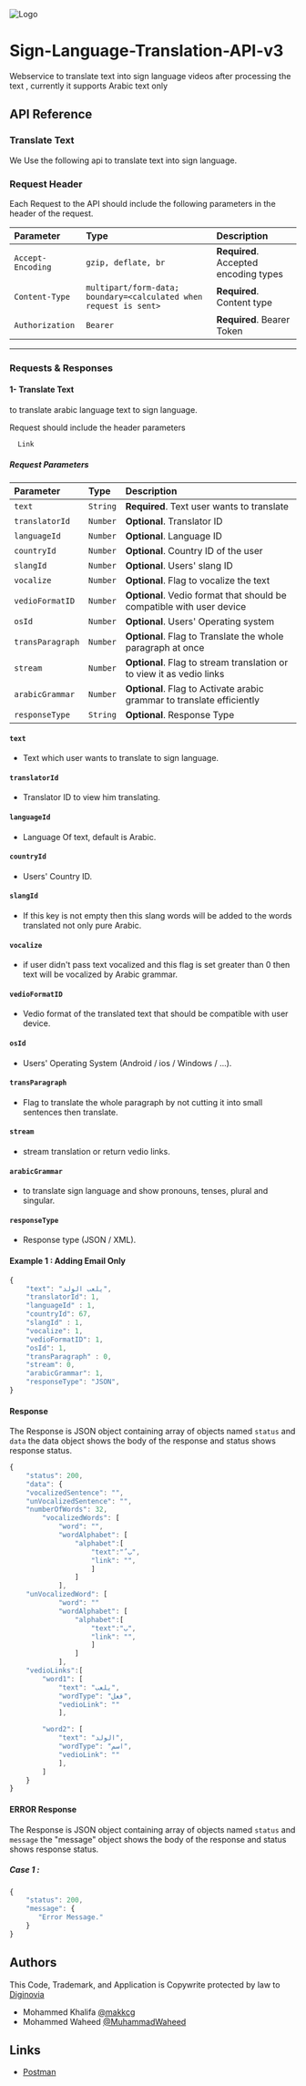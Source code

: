 

![Logo](https://drive.google.com/file/d/1z_xTBMAlD-3KRg0wOlr_peJlrD81J1d4/view?usp=sharing)


# Sign-Language-Translation-API-v3

Webservice to translate text into sign language videos after processing the text , currently it supports Arabic text only




## API Reference
### **Translate Text**
We Use the following api to translate text into sign language.

### **Request Header**
Each Request to the API should include the following parameters in the header of the request.

| Parameter | Type     | Description                |
| :-------- | :------- | :------------------------- |
| `Accept-Encoding` | `gzip, deflate, br` | **Required**. Accepted encoding types |
| `Content-Type` | `multipart/form-data; boundary=<calculated when request is sent>` | **Required**. Content type|
| `Authorization` | `Bearer` | **Required**. Bearer Token|

------------------------------
### **Requests & Responses**

#### **1- Translate Text**
to translate arabic language text to sign language.

Request should include the header parameters
```http
  Link
```
##### **Request Parameters**

| Parameter | Type     | Description                       |
| :-------- | :------- | :-------------------------------- |
| `text` | `String` | **Required**. Text user wants to translate|
| `translatorId` | `Number` | **Optional**. Translator ID|
| `languageId` | `Number` | **Optional**. Language ID|
| `countryId` | `Number` | **Optional**. Country ID of the user|
| `slangId` | `Number` | **Optional**. Users' slang ID|
| `vocalize` | `Number` | **Optional**. Flag to vocalize the text|
| `vedioFormatID` | `Number` | **Optional**. Vedio format that should be compatible with user device|
| `osId` | `Number` | **Optional**. Users' Operating system|
| `transParagraph` | `Number` | **Optional**. Flag to Translate the whole paragraph at once|
| `stream` | `Number` | **Optional**. Flag to stream translation or to view it as vedio links|
| `arabicGrammar` | `Number` | **Optional**. Flag to Activate arabic grammar to translate efficiently|
| `responseType` | `String` | **Optional**. Response Type|


#### `text`

- Text which user wants to translate to sign language.

#### `translatorId`

- Translator ID to view him translating.

#### `languageId`

- Language Of text, default is Arabic.

#### `countryId`

- Users' Country ID.

#### `slangId`

- If this key is not empty then this slang words will be added to the words translated not only pure Arabic.

#### `vocalize`

- if user didn't pass text vocalized and this flag is set greater than 0 then text will be vocalized by Arabic grammar.

#### `vedioFormatID`

- Vedio format of the translated text that should be compatible with user device.

#### `osId`

- Users' Operating System (Android / ios / Windows / ...).

#### `transParagraph`

- Flag to translate the whole paragraph by not cutting it into small sentences then translate.

#### `stream`

- stream translation or return vedio links.

#### `arabicGrammar`

- to translate sign language and show pronouns, tenses, plural and singular. 

#### `responseType`

- Response type (JSON / XML).



#### Example 1 : Adding Email Only 

```javascript
{
	"text": "يلعب الولد",
	"translatorId": 1,
	"languageId" : 1,
	"countryId": 67,
	"slangId" : 1,
	"vocalize": 1,
	"vedioFormatID": 1,
	"osId": 1,
	"transParagraph" : 0,
	"stream": 0,
	"arabicGrammar": 1,
	"responseType": "JSON",
}
```

#### Response
The Response is JSON object containing array of objects named `status` and `data` the data object shows the body of the response and status shows response status.

```javascript
{
    "status": 200,
    "data": {
	"vocalizedSentence": "",
	"unVocalizedSentence": "",
	"numberOfWords": 32,
        "vocalizedWords": [
			"word": "",
			"wordAlphabet": [
				"alphabet":[
					"text":" ٌب",
					"link": "",
					]
				]
			],
	"unVocalizedWord": [
			"word": ""
			"wordAlphabet": [
				"alphabet":[
					"text":"ب",
					"link": "",
					]
				]
			],
	"vedioLinks":[
		"word1": [
			"text": "يلعب",
			"wordType": "فعل",
			"vedioLink": ""
			],

		"word2": [
			"text": "الولد",
			"wordType": "اسم",
			"vedioLink": ""
			],
		]
    }
}
```



#### ERROR Response
The Response is JSON object containing array of objects named `status` and `message` the "message" object shows the body of the response and status shows response status.


##### Case 1 :
```javascript
{
    "status": 200,
    "message": {
       "Error Message."
    }
}
```



## Authors

This Code, Trademark, and Application is Copywrite protected by law to [Diginovia](https://diginovia.com/)
- Mohammed Khalifa [@makkcg](https://github.com/makkcg)
- Mohammed Waheed [@MuhammadWaheed](https://github.com/MuhammadWaheed73780)

## Links

- [Postman](https://omarty.postman.co/workspace/Omarty-Workspace-VPS~7efc4af7-9f9e-48ce-a5b5-d127cfd455b1/overview)

